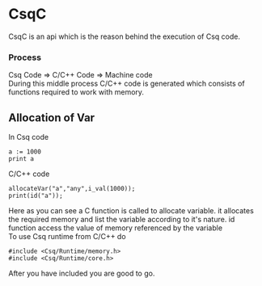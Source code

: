 # CsqC
CsqC is an api which is the reason behind the execution of Csq code.
### Process
Csq Code => C/C++ Code => Machine code
<br>
During this middle process C/C++ code is generated which consists of functions required to work with memory.

## Allocation of Var
In Csq code
```
a := 1000
print a
```
C/C++ code 
```
allocateVar("a","any",i_val(1000));
print(id("a"));
```
Here as you can see a C function is called to allocate variable. it allocates the required memory and list the variable according to it's nature.
id function access the value of memory referenced by the variable
<br>
To use Csq runtime from C/C++ do
```
#include <Csq/Runtime/memory.h>
#include <Csq/Runtime/core.h>
```
After you have included you are good to go.
